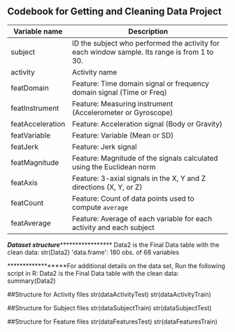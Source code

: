 <article class="markdown-body entry-content" itemprop="mainContentOfPage"><h1><a id="user-content-codebook" class="anchor" href="#codebook" aria-hidden="true"><span class="octicon octicon-link"></span></a>Codebook for Getting and Cleaning Data Project</h1>
<table><thead>
<tr>
<th>Variable name</th>
<th>Description</th>
</tr>
</thead><tbody>
<tr>
<td>subject</td>
<td>ID the subject who performed the activity for each window sample. Its range is from 1 to 30.</td>
</tr>
<tr>
<td>activity</td>
<td>Activity name</td>
</tr>
<tr>
<td>featDomain</td>
<td>Feature: Time domain signal or frequency domain signal (Time or Freq)</td>
</tr>
<tr>
<td>featInstrument</td>
<td>Feature: Measuring instrument (Accelerometer or Gyroscope)</td>
</tr>
<tr>
<td>featAcceleration</td>
<td>Feature: Acceleration signal (Body or Gravity)</td>
</tr>
<tr>
<td>featVariable</td>
<td>Feature: Variable (Mean or SD)</td>
</tr>
<tr>
<td>featJerk</td>
<td>Feature: Jerk signal</td>
</tr>
<tr>
<td>featMagnitude</td>
<td>Feature: Magnitude of the signals calculated using the Euclidean norm</td>
</tr>
<tr>
<td>featAxis</td>
<td>Feature: 3-axial signals in the X, Y and Z directions (X, Y, or Z)</td>
</tr>
<tr>
<td>featCount</td>
<td>Feature: Count of data points used to compute <code>average</code></td>
</tr>
<tr>
<td>featAverage</td>
<td>Feature: Average of each variable for each activity and each subject</td>
</tr>
</tbody></table>

*******************Dataset structure************************************
Data2 is the Final Data table with the clean data:
str(Data2)
'data.frame':	180 obs. of  68 variables


******************For additional details on the data set, Run the following script in R:
Data2 is the Final Data table with the clean data:
summary(Data2)

##Structure for Activity files
str(dataActivityTest)
str(dataActivityTrain)

##Structure for Subject files
str(dataSubjectTrain)
str(dataSubjectTest)

##Structure for Feature files
str(dataFeaturesTest)
str(dataFeaturesTrain)

